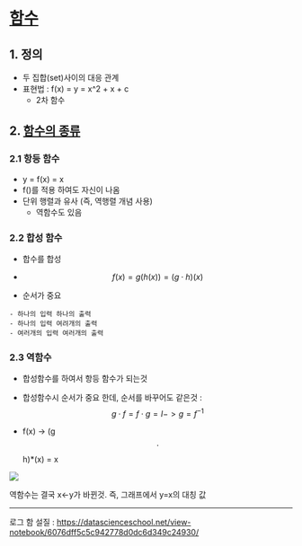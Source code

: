 # [함수](https://www.youtube.com/watch?v=i1E6RQwDZSQ)


## 1. 정의 

- 두 집합(set)사이의 대응 관계 
- 표현법 : f(x) = y = x^2 + x + c
    - 2차 함수 


## 2. [함수의 종류 ](https://datascienceschool.net/view-notebook/6076dff5c5c942778d0dc6d349c24930/)


### 2.1 항등 함수 

- y = f(x) = x 
- f()를 적용 하여도 자신이 나옴 
- 단위 행렬과 유사 (즉, 역행렬 개념 사용)
    - 역함수도 있음 
    

### 2.2 합성 함수 

- 합수를 합성 

- $$ f(x) = g(h(x)) = (g \cdot h)(x) $$

- 순서가 중요 

```
- 하나의 입력 하나의 출력
- 하나의 입력 여려개의 출력
- 여러개의 입력 여러개의 출력 
```

### 2.3 역함수 

 
- 합성함수를 하여서 항등 함수가 되는것 

- 합성함수시 순서가 중요 한데, 순서를 바꾸어도 같은것 : $$ g \cdot f = f \cdot g = I -> g = f^{-1} $$

- f(x) -> (g $$\cdot$$ h)*(x) = x  

![](https://i.imgur.com/5yFGe3k.png)

역함수는 결국 x<-y가 바뀐것. 즉, 그래프에서 y=x의 대칭 값 

---


로그 함 설질 : https://datascienceschool.net/view-notebook/6076dff5c5c942778d0dc6d349c24930/